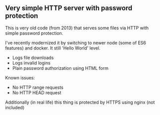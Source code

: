 
## Very simple HTTP server with password protection 

This is very old code (from 2013) that serves some files via HTTP with simple password protection.

I've recently modernized it by switching to newer node (some of ES6 features) and docker. It still 'Hello World' level. 

- Logs file downloads 
- Logs invalid logins 
- Plain password authorization using HTML form 

Known issues: 

- No HTTP range requests 
- No HTTP HEAD request 

Additionally (in real life) this thing is protected by HTTPS using nginx (not included)
